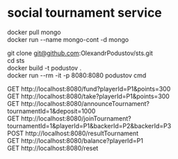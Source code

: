# social tournament service
docker pull mongo  
docker run --name mongo-cont -d mongo  

git clone git@github.com:OlexandrPodustov/sts.git  
cd sts  
docker build -t podustov .  
docker run --rm -it -p 8080:8080 podustov cmd


GET http://localhost:8080/fund?playerId=P1&points=300  
GET http://localhost:8080/take?playerId=P1&points=300  
GET http://localhost:8080/announceTournament?tournamentId=1&deposit=1000  
GET http://localhost:8080/joinTournament?tournamentId=1&playerId=P1&backerId=P2&backerId=P3  
POST http://localhost:8080/resultTournament  
GET http://localhost:8080/balance?playerId=P1  
GET http://localhost:8080/reset